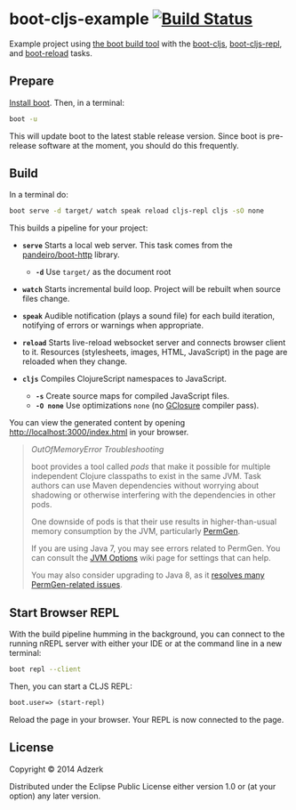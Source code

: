 # boot-cljs-example [![Build Status][badge]][build]

Example project using [the boot build tool][boot] with the [boot-cljs],
[boot-cljs-repl], and [boot-reload] tasks.

## Prepare

[Install boot][installboot].  Then, in a terminal:

```bash
boot -u
```

This will update boot to the latest stable release version. Since boot is
pre-release software at the moment, you should do this frequently.

## Build

In a terminal do:

```bash
boot serve -d target/ watch speak reload cljs-repl cljs -sO none
```

This builds a pipeline for your project:

* **`serve`** Starts a local web server.  This task comes from the
  [pandeiro/boot-http](https://github.com/pandeiro/boot-http) library.
  * **`-d`** Use `target/` as the document root

* **`watch`** Starts incremental build loop. Project will be rebuilt when source
  files change.

* **`speak`** Audible notification (plays a sound file) for each build iteration,
  notifying of errors or warnings when appropriate.

* **`reload`** Starts live-reload websocket server and connects browser client
  to it. Resources (stylesheets, images, HTML, JavaScript) in the page are
  reloaded when they change.

* **`cljs`** Compiles ClojureScript namespaces to JavaScript.
  * **`-s`** Create source maps for compiled JavaScript files.
  * **`-O none`** Use optimizations `none` (no [GClosure][gclosure] compiler pass).

You can view the generated content by opening
[http://localhost:3000/index.html](http://localhost:3000/index.html)
in your browser.

> *OutOfMemoryError Troubleshooting*
>
> boot provides a tool called _pods_ that make it possible for multiple
> independent Clojure classpaths to exist in the same JVM.  Task authors
> can use Maven dependencies without worrying about
> shadowing or otherwise interfering with the dependencies in other pods.
>
> One downside of pods is that their use results in higher-than-usual
> memory consumption by the JVM, particularly
> [PermGen](http://stackoverflow.com/questions/88235/dealing-with-java-lang-outofmemoryerror-permgen-space-error).
>
> If you are using Java 7, you may see errors related to PermGen.  You
> can consult the
> [JVM Options](https://github.com/boot-clj/boot/wiki/JVM-Options) wiki
> page for settings that can help.
>
> You may also consider upgrading to Java 8, as it
> [resolves many PermGen-related issues](http://www.infoq.com/news/2013/03/java-8-permgen-metaspace).

## Start Browser REPL

With the build pipeline humming in the background, you can connect to the running nREPL
server with either your IDE or at the command line in a new terminal:

```bash
boot repl --client
```

Then, you can start a CLJS REPL:

```clojure
boot.user=> (start-repl)
```

Reload the page in your browser.  Your REPL is now connected to the page.

## License

Copyright © 2014 Adzerk

Distributed under the Eclipse Public License either version 1.0 or (at
your option) any later version.

[badge]:            https://travis-ci.org/adzerk/boot-cljs-example.png?branch=master
[build]:            https://travis-ci.org/adzerk/boot-cljs-example
[boot]:             https://github.com/boot-clj/boot
[cider]:            https://github.com/clojure-emacs/cider
[boot-cljs]:        https://github.com/adzerk/boot-cljs
[boot-cljs-repl]:   https://github.com/adzerk/boot-cljs-repl
[boot-reload]:      https://github.com/adzerk/boot-reload
[installboot]:      https://github.com/boot-clj/boot#install
[gclosure]:         https://developers.google.com/closure/compiler/
